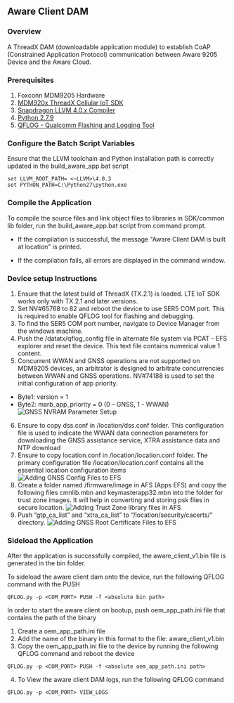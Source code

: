 ## Aware Client DAM

### Overview

A ThreadX DAM (downloadable application module) to establish CoAP (Constrained Application Protocol) communication between Aware 9205 Device and the Aware Cloud.

### Prerequisites

1. Foxconn MDM9205 Hardware
2. [MDM920x ThreadX Cellular IoT SDK](https://createpoint.qti.qualcomm.com/dashboard/public/productkit#public/product-kit/search)
3. [Snapdragon LLVM 4.0.x Compiler](https://www.qualcomm.com/support/software-tools/qualcomm-snapdragon-llvm-arm-toolchain-for-windows/4d3201e9-bc33-468b-b086-3fb0ca985f5c/overview)
4. [Python 2.7.9](https://www.python.org/downloads/release/python-279/)
5. [QFLOG - Qualcomm Flashing and Logging Tool](https://createpoint.qti.qualcomm.com/tools/#suite/4562/62181)

### Configure the Batch Script Variables

Ensure that the LLVM toolchain and Python installation path is correctly updated in the build_aware_app.bat script

```
set LLVM_ROOT_PATH= <~LLVM>\4.0.3
set PYTHON_PATH=C:\Python27\python.exe
```

### Compile the Application

To compile the source files and link object files to libraries in SDK/common lib folder, run the build_aware_app.bat script from command prompt.

- If the compilation is successful, the message "Aware Client DAM is built at location" is printed.

- If the compilation fails, all errors are displayed in the command window.


### Device setup Instructions
1.	Ensure that the latest build of ThreadX (TX.2.1) is loaded. LTE IoT SDK works only with TX.2.1 and later versions.
2.	Set NV#65768 to 82 and reboot the device to use SER5 COM port. This is required to enable QFLOG tool for flashing and debugging.
3.	To find the SER5 COM port number, navigate to Device Manager from the windows machine.
4.	Push the /datatx/qflog_config file in alternate file system via PCAT - EFS explorer and reset the device. This text file contains numerical value 1 content.
5.	Concurrent WWAN and GNSS operations are not supported on MDM9205 devices, an arbitrator is designed to arbitrate concurrencies between WWAN and GNSS operations. NV#74188 is used to set the initial configuration of app priority.
-	Byte1: version = 1
-	Byte2: marb_app_priority = 0 (0 – GNSS, 1 - WWAN)
![GNSS NVRAM Parameter Setup](https://user-images.githubusercontent.com/104608589/201330586-5d214c38-c567-4c64-85b6-134e93092c0f.png)
6.	Ensure to copy dss.conf in /location/dss.conf folder. This configuration file is used to indicate the WWAN data connection parameters for downloading the GNSS assistance service, XTRA assistance data and NTP download
7.	Ensure to copy location.conf in /location/location.conf folder. The primary configuration file /location/location.conf contains all the essential location configuration items
![Adding GNSS Config Files to EFS](https://user-images.githubusercontent.com/104608589/201331259-7727e15b-d92c-4921-8931-8d9f5599752c.png)
8.	Create a folder named /firmware/image in AFS (Apps EFS) and copy the following files cmnlib.mbn and keymasterapp32.mbn into the folder for trust zone images. It will help in converting and storing psk files in secure location.
![Adding Trust Zone library files in AFS](https://user-images.githubusercontent.com/104608589/201331729-508e7df3-0cca-44f7-91e9-ddf34eefead4.png)
9.	Push “gtp_ca_list” and “xtra_ca_list” to “/location/security/cacerts/” directory. 
![Adding GNSS Root Certificate Files to EFS](https://user-images.githubusercontent.com/104608589/201332134-3805f898-2feb-4724-b5af-b0aa72d9f597.png)


### Sideload the Application

After the application is successfully compiled, the aware_client_v1.bin file is generated in the bin folder.

To sideload the aware client dam onto the device, run the following QFLOG command with the PUSH

```
QFLOG.py -p <COM_PORT> PUSH -f <absolute bin path>
```

In order to start the aware client on bootup, push oem_app_path.ini file that contains the path of the binary

1. Create a oem_app_path.ini file
2. Add the name of the binary in this format to the file: aware_client_v1.bin
3. Copy the oem_app_path.ini file to the device by running the following QFLOG command and reboot the device

```
QFLOG.py -p <COM_PORT> PUSH -f <absolute oem_app_path.ini path>
```

4. To View the aware client DAM logs, run the following QFLOG command

```
QFLOG.py -p <COM_PORT> VIEW_LOGS
```
